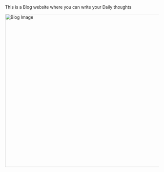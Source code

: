 <p>This is a Blog website where you can write your Daily thoughts </p>


<img src="/image/Blog.png" alt="Blog Image" width="750" height="500">